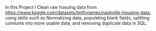 In this Project I Clean raw hosuing data from https://www.kaggle.com/datasets/tmthyjames/nashville-housing-data, using skills such as Normalizing data, populating blank fields, splitting comlums into more usable data, and removing duplicate data in SQL.
